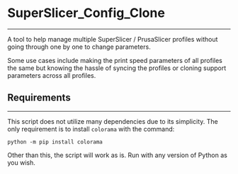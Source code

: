 # SuperSlicer_Config_Clone
---
A tool to help manage multiple SuperSlicer / PrusaSlicer profiles without going through one by one to change parameters.

Some use cases include making the print speed parameters of all profiles the same but knowing the hassle of syncing the profiles or cloning support parameters across all profiles.

## Requirements
---
This script does not utilize many dependencies due to its simplicity. The only requirement is to install `colorama` with the command:

```
python -m pip install colorama
```

Other than this, the script will work as is. Run with any version of Python as you wish.
